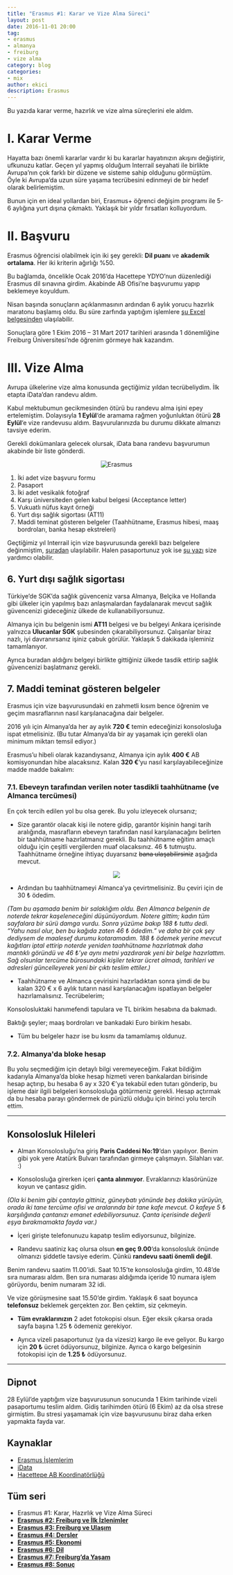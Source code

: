 ```yaml
---
title: "Erasmus #1: Karar ve Vize Alma Süreci"
layout: post
date: 2016-11-01 20:00
tag:
- erasmus
- almanya
- freiburg
- vize alma
category: blog
categories: 
- mix
author: ekici
description: Erasmus
---
```


Bu yazıda karar verme, hazırlık ve vize alma süreçlerini ele aldım.


# I. Karar Verme

Hayatta bazı önemli kararlar vardır ki bu kararlar hayatınızın akışını değiştirir, ufkunuzu katlar. Geçen yıl yapmış olduğum Interrail seyahati ile birlikte Avrupa’nın çok farklı bir düzene ve sisteme sahip olduğunu görmüştüm. Öyle ki Avrupa’da uzun süre yaşama tecrübesini edinmeyi de bir hedef olarak belirlemiştim.

Bunun için en ideal yollardan biri, Erasmus+ öğrenci değişim programı ile 5-6 aylığına yurt dışına çıkmaktı. Yaklaşık bir yıldır fırsatları kolluyordum.


# II. Başvuru
Erasmus öğrencisi olabilmek için iki şey gerekli:
**Dil puanı** ve **akademik ortalama**. Her iki kriterin ağırlığı %50.

Bu bağlamda, öncelikle Ocak 2016’da Hacettepe YDYO’nun düzenlediği Erasmus dil sınavına girdim. Akabinde AB Ofisi’ne başvurumu yapıp beklemeye koyuldum.

Nisan başında sonuçların açıklanmasının ardından 6 aylık yorucu hazırlık maratonu başlamış oldu.  Bu süre zarfında yaptığım işlemlere [şu Excel belgesinden](../assets/images/2016/erasmus/Erasmus_Log.xlsx) ulaşılabilir.

Sonuçlara göre 1 Ekim 2016 – 31 Mart 2017 tarihleri arasında 1 dönemliğine Freiburg Üniversitesi’nde öğrenim görmeye hak kazandım.


# III. Vize Alma
Avrupa ülkelerine vize alma konusunda geçtiğimiz yıldan tecrübeliydim. İlk etapta iData’dan randevu aldım.

Kabul mektubumun gecikmesinden ötürü bu randevu alma işini epey ertelemiştim. Dolayısıyla **1 Eylül**‘de aramama rağmen yoğunluktan ötürü **28 Eylül**‘e vize randevusu aldım. Başvurularınızda bu durumu dikkate almanızı tavsiye ederim.

Gerekli dokümanlara gelecek olursak, iData bana randevu başvurumun akabinde bir liste gönderdi.

<p align="center">
  <img src="../assets/images/2016/erasmus/idata-belgeler.jpg" alt="Erasmus"/>
</p>

1. İki adet vize başvuru formu
2. Pasaport
3. İki adet vesikalık fotoğraf
4. Karşı üniversiteden gelen kabul belgesi (Acceptance letter)
5. Vukuatlı nüfus kayıt örneği
6. Yurt dışı sağlık sigortası (AT11)
7. Maddi teminat gösteren belgeler (Taahhütname, Erasmus hibesi, maaş bordroları, banka hesap ekstreleri)

Geçtiğimiz yıl Interrail için vize başvurusunda gerekli bazı belgelere değinmiştim, [şuradan](https://burakekici.com/schengen-vizesi) ulaşılabilir. Halen pasaportunuz yok ise [şu yazı](https://burakekici.com/pasaport-cikartmak) size yardımcı olabilir.

## 6. Yurt dışı sağlık sigortası
Türkiye’de SGK’da sağlık güvenceniz varsa Almanya, Belçika ve Hollanda gibi ülkeler için yapılmış bazı anlaşmalardan faydalanarak mevcut sağlık güvencenizi gideceğiniz ülkede de kullanabiliyorsunuz.

Almanya için bu belgenin ismi **AT11** belgesi ve bu belgeyi Ankara içerisinde yalnızca **Ulucanlar SGK** şubesinden çıkarabiliyorsunuz. Çalışanlar biraz nazlı, iyi davranırsanız işiniz çabuk görülür. Yaklaşık 5 dakikada işleminiz tamamlanıyor.

Ayrıca buradan aldığını belgeyi birlikte gittiğiniz ülkede tasdik ettirip sağlık güvencenizi başlatmanız gerekli.

## 7. Maddi teminat gösteren belgeler
Erasmus için vize başvurusundaki en zahmetli kısım bence öğrenim ve geçim masraflarının nasıl karşılanacağına dair belgeler.

2016 yılı için Almanya’da her ay aylık **720 €** temin edeceğinizi konsolosluğa ispat etmelisiniz. (Bu tutar Almanya’da bir ay yaşamak için gerekli olan minimum miktarı temsil ediyor.)

Erasmus’u hibeli olarak kazandıysanız, Almanya için aylık **400 €** AB komisyonundan hibe alacaksınız. Kalan **320 €**‘yu nasıl karşılayabileceğinize madde madde bakalım:


### 7.1. Ebeveyn tarafından verilen noter tasdikli taahhütname (ve Almanca tercümesi)

En çok tercih edilen yol bu olsa gerek. Bu yolu izleyecek olursanız;

- Size garantör olacak kişi ile notere gidip, garantör kişinin hangi tarih aralığında, masrafların ebeveyn tarafından nasıl karşılanacağını belirten bir taahhütname hazırlatmanız gerekli. Bu taahhütname eğitim amaçlı olduğu için çeşitli vergilerden muaf olacaksınız. 46 ₺ tutmuştu. Taahhütname örneğine ihtiyaç duyarsanız <s>bana ulaşabilirsiniz</s> aşağıda mevcut.

<p align="center">
  <img src="../assets/images/2016/erasmus/taahhutname.jpg"/>
</p>

- Ardından bu taahhütnameyi Almanca’ya çevirtmelisiniz. Bu çeviri için de 30 ₺ ödedim.

*(Tam bu aşamada benim bir salaklığım oldu. Ben Almanca belgenin de noterde tekrar kaşeleneceğini düşünüyordum. Notere gittim; kadın tüm sayfalara bir sürü damga vurdu. Sonra yüzüme bakıp 188 ₺ tuttu dedi. “Yahu nasıl olur, ben bu kağıda zaten 46 ₺ ödedim.” ve daha bir çok şey dediysem de maalesef durumu kotaramadım. 188 ₺ ödemek yerine mevcut kağıtları iptal ettirip noterde yeniden  taahhütname hazırlatmak daha mantıklı göründü ve 46 ₺’ye aynı metni yazdırarak yeni bir belge hazırlattım. Sağ olsunlar tercüme bürosundaki kişiler tekrar ücret almadı, tarihleri ve adresleri güncelleyerek yeni bir çıktı teslim ettiler.)*

- Taahhütname ve Almanca çevirisini hazırladıktan sonra şimdi de bu kalan 320 € x 6 aylık tutarın nasıl karşılanacağını ispatlayan belgeler hazırlamalısınız. Tecrübelerim;

Konsolosluktaki hanımefendi tapulara ve TL birikim hesabına da bakmadı.

Baktığı şeyler; maaş bordroları ve bankadaki Euro birikim hesabı.

- Tüm bu belgeler hazır ise bu kısmı da tamamlamış oldunuz.


### 7.2. Almanya'da bloke hesap

Bu yolu seçmediğim için detaylı bilgi veremeyeceğim. Fakat bildiğim kadarıyla Almanya’da bloke hesap hizmeti veren bankalardan birisinde hesap açtırıp, bu hesaba 6 ay x 320 €’ya tekabül eden tutarı gönderip, bu işleme dair ilgili belgeleri konsolosluğa götürmeniz gerekli. Hesap açtırmak da bu hesaba parayı göndermek de pürüzlü olduğu için birinci yolu tercih ettim.

---

## Konsolosluk Hileleri
- Alman Konsolosluğu’na giriş **Paris Caddesi No:19**‘dan yapılıyor. Benim gibi yok yere Atatürk Bulvarı tarafından girmeye çalışmayın. Silahları var. :)

- Konsolosluğa girerken içeri **çanta alınmıyor**. Evraklarınızı klasörünüze koyun ve çantasız gidin.

*(Ola ki benim gibi çantayla gittiniz, güneybatı yönünde beş dakika yürüyün, orada iki tane tercüme ofisi ve aralarında bir tane kafe mevcut. O kafeye 5 ₺ karşılığında çantanızı emanet edebiliyorsunuz. Çanta içerisinde değerli eşya bırakmamakta fayda var.)*

- İçeri girişte telefonunuzu kapatıp teslim ediyorsunuz, bilginize.

- Randevu saatiniz kaç olursa olsun **en geç 9.00**‘da konsolosluk önünde olmanızı şiddetle tavsiye ederim. Çünkü **randevu saati önemli değil**.

Benim randevu saatim 11.00’idi. Saat 10.15’te konsolosluğa girdim, 10.48’de sıra numarası aldım. Ben sıra numarası aldığımda içeride 10 numara işlem görüyordu, benim numaram 32 idi.

Ve vize görüşmesine saat 15.50’de girdim. Yaklaşık 6 saat boyunca **telefonsuz** beklemek gerçekten zor. Ben çektim, siz çekmeyin.

- **Tüm evraklarınızın** 2 adet fotokopisi olsun. Eğer eksik çıkarsa orada sayfa başına 1.25 ₺ ödemeniz gerekiyor.

- Ayrıca vizeli pasaportunuz (ya da vizesiz) kargo ile eve geliyor. Bu kargo için **20 ₺** ücret ödüyorsunuz, bilginize. Ayrıca o kargo belgesinin fotokopisi için de **1.25 ₺** ödüyorsunuz.

--- 

## Dipnot

28 Eylül’de yaptığım vize başvurusunun sonucunda 1 Ekim tarihinde vizeli pasaportumu teslim aldım. Gidiş tarihimden ötürü (6 Ekim) az da olsa strese girmiştim. Bu stresi yaşamamak için vize başvurusunu biraz daha erken yapmakta fayda var.

## Kaynaklar

- [Erasmus İşlemlerim](http://burakekici.com/wp-content/uploads/2017/01/Erasmus_Log.xlsx)
- [iData](http://idata.com.tr/tr/)
- [Hacettepe AB Koordinatörlüğü](https://www.abofisi.hacettepe.edu.tr/)

## Tüm seri

- Erasmus #1: Karar, Hazırlık ve Vize Alma Süreci
- **[Erasmus #2: Freiburg ve İlk İzlenimler](https://burakekici.com/erasmus-bolum-2)**
- **[Erasmus #3: Freiburg ve Ulaşım](https://burakekici.com/erasmus-bolum-3)**
- **[Erasmus #4: Dersler](https://burakekici.com/erasmus-bolum-4)**
- **[Erasmus #5: Ekonomi](https://burakekici.com/erasmus-bolum-5)**
- **[Erasmus #6: Dil](https://burakekici.com/erasmus-bolum-6)**
- **[Erasmus #7: Freiburg’da Yaşam](https://burakekici.com/erasmus-bolum-7)**
- **[Erasmus #8: Sonuç](https://burakekici.com/erasmus-bolum-8)**
